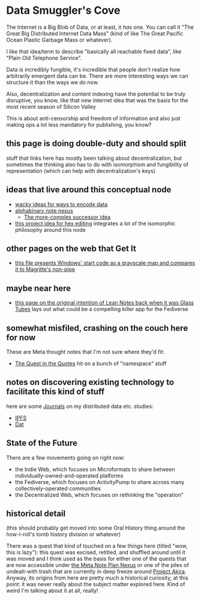 # Data Smuggler's Cove

The Internet is a Big Blob of Data, or at least, it *has* one. You can call it "The Great Big Distributed Internet Data Mass" (kind of like The Great Pacific Ocean Plastic Garbage Mass or whatever).

I like that idea/term to describe "basically all reachable fixed data", like "Plain Old Telephone Service".

Data is incredibly fungible, it's incredible that people don't realize how arbitrarily emergent data can be. There are more interesting ways we can structure it than the ways we do now.

Also, decentralization and content indexing have the potential to be truly disruptive, you know, like that new internet idea that was the basis for the most recent season of Silicon Valley

This is about anti-censorship and freedom of information and also just making ops a lot less mandatory for publishing, you know?

## this page is doing double-duty and should split

stuff that links here has mostly been talking about decentralization, but sometimes the thinking also has to do with isomorphism and fungibility of representation (which can help with decentralization's keys)

## ideas that live around this conceptual node

- [wacky ideas for ways to encode data](faaed29e-c3d1-4202-8bc7-d058e96af1cd.md)
- [alphabinary note nexus](a92da7dd-0bba-44ba-8e5a-743571caab3e.md)
  - [The more-complex successor idea](05ec49f4-5955-4876-82d2-9dd77d36c6c5.md)
- [this project idea for hex editing](68bb497c-899f-45a5-8053-20d12a8b470b.md) integrates a lot of the isomorphic philosophy around this node

## other pages on the web that Get It

- [this file presents Windows' start code as a grayscale map and compares it to Magritte's non-pipe](http://3564020356.org/tutes/malawin_en.htm)

## maybe near here

- [this page on the original intention of Lean Notes back when it was Glass Tubes](0350c64c-4975-42fc-91ca-92007cd9bcaa.md) lays out what could be a compelling killer app for the Fediverse

## somewhat misfiled, crashing on the couch here for now

These are Meta thought notes that I'm not sure where they'd fit:

- [The Quest in the Quotes](73bf679b-4732-4ed1-929d-5dce9c163fd7.md) hit on a bunch of "namespace" stuff

## notes on discovering existing technology to facilitate this kind of stuff

here are some [Journals](9403033b-a238-47d1-865b-4e1baa0f2577.md) on my distributed data etc. studies:

- [IPFS](24079268-feb1-43bd-93ae-daff3da9062e.md)
- [Dat](435af1fd-1d1c-42b6-a591-bfa12141c031.md)

## State of the Future

There are a few movements going on right now:

- the Indie Web, which focuses on Microformats to share between individually-owned-and-operated platforms
- the Fediverse, which focuses on ActivityPump to share across many collectively-operated communities
- the Decentralized Web, which focuses on rethinking the "operation"

## historical detail

(this should probably get moved into some Oral History thing around the how-i-roll's tomb history division or whatever)

There was a quest that kind of touched on a few things here (titled "wow, this is lazy"): this quest was excised, retitled, and shuffled around until it was moved and I think used as the basis for either one of the quests that are now accessible under [the Meta Note Plan Nexus][MNPN] or one of the piles of undealt-with trash that are currently in deep freeze around [Project Akira][Akira]. Anyway, its origins from here are pretty much a historical curiosity, at this point: it was never really about the subject matter explored here. Kind of weird I'm talking about it at all, really!

[MNPN]: eb1e81f8-5939-4f85-9930-418044018a75.md
[Akira]: dadfc5e5-cfb6-4f7d-88c0-bcd64b91feac.md
